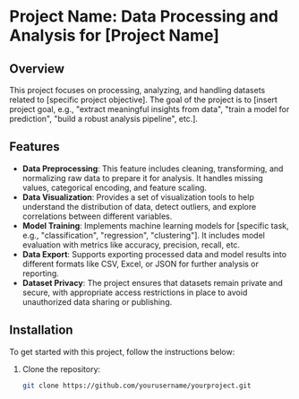 # Project Name: Data Processing and Analysis for [Project Name]

## Overview
This project focuses on processing, analyzing, and handling datasets related to [specific project objective]. The goal of the project is to [insert project goal, e.g., "extract meaningful insights from data", "train a model for prediction", "build a robust analysis pipeline", etc.].

## Features
- **Data Preprocessing**: This feature includes cleaning, transforming, and normalizing raw data to prepare it for analysis. It handles missing values, categorical encoding, and feature scaling.
- **Data Visualization**: Provides a set of visualization tools to help understand the distribution of data, detect outliers, and explore correlations between different variables.
- **Model Training**: Implements machine learning models for [specific task, e.g., "classification", "regression", "clustering"]. It includes model evaluation with metrics like accuracy, precision, recall, etc.
- **Data Export**: Supports exporting processed data and model results into different formats like CSV, Excel, or JSON for further analysis or reporting.
- **Dataset Privacy**: The project ensures that datasets remain private and secure, with appropriate access restrictions in place to avoid unauthorized data sharing or publishing.

## Installation

To get started with this project, follow the instructions below:

1. Clone the repository:
   ```bash
   git clone https://github.com/yourusername/yourproject.git
